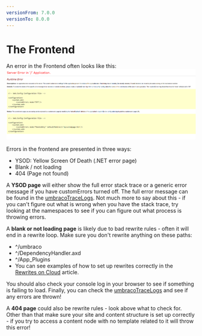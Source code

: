 ```yaml
---
versionFrom: 7.0.0
versionTo: 8.0.0
---
```


# The Frontend

An error in the Frontend often looks like this:
![Frontend error](images/frontend-error.png)

Errors in the frontend are presented in three ways:

* YSOD: Yellow Screen Of Death (.NET error page)
* Blank / not loading
* 404 (Page not found)

A **YSOD page** will either show the full error stack trace or a generic error message if you have customErrors turned off. The full error message can be found in the [umbracoTraceLogs](Log-Files/#umbraco-logs). Not much more to say about this - if you can't figure out what is wrong when you have the stack trace, try looking at the namespaces to see if you can figure out what process is throwing errors.

A **blank or not loading page** is likely due to bad rewrite rules - often it will end in a rewrite loop. Make sure you don't rewrite anything on these paths:

* ^/umbraco
* ^/DependencyHandler.axd
* ^/App_Plugins
* You can see examples of how to set up rewrites correctly in the [Rewrites on Cloud](../Set-Up/Manage-Domains/Rewrites-on-Cloud) article.

You should also check your console log in your browser to see if something is failing to load. Finally, you can check the [umbracoTraceLogs](Log-Files/#umbraco-logs) and see if any errors are thrown!

A **404 page** could also be rewrite rules - look above what to check for. Other than that make sure your site and content structure is set up correctly - if you try to access a content node with no template related to it will throw this error!
